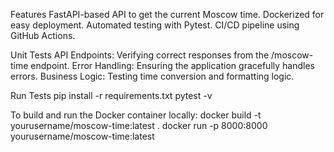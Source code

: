 Features
FastAPI-based API to get the current Moscow time.
Dockerized for easy deployment.
Automated testing with Pytest.
CI/CD pipeline using GitHub Actions.

Unit Tests
API Endpoints: Verifying correct responses from the /moscow-time endpoint.
Error Handling: Ensuring the application gracefully handles errors.
Business Logic: Testing time conversion and formatting logic.

Run Tests
pip install -r requirements.txt
pytest -v

To build and run the Docker container locally:
docker build -t yourusername/moscow-time:latest .
docker run -p 8000:8000 yourusername/moscow-time:latest
